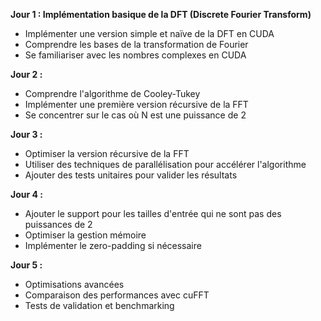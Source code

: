 **Jour 1 : Implémentation basique de la DFT (Discrete Fourier Transform)**

- Implémenter une version simple et naïve de la DFT en CUDA
- Comprendre les bases de la transformation de Fourier
- Se familiariser avec les nombres complexes en CUDA

**Jour 2 :**

- Comprendre l'algorithme de Cooley-Tukey
- Implémenter une première version récursive de la FFT
- Se concentrer sur le cas où N est une puissance de 2

**Jour 3 :**

- Optimiser la version récursive de la FFT
- Utiliser des techniques de parallélisation pour accélérer l'algorithme
- Ajouter des tests unitaires pour valider les résultats

**Jour 4 :**

- Ajouter le support pour les tailles d'entrée qui ne sont pas des puissances de 2
- Optimiser la gestion mémoire
- Implémenter le zero-padding si nécessaire

**Jour 5 :**

- Optimisations avancées
- Comparaison des performances avec cuFFT
- Tests de validation et benchmarking
